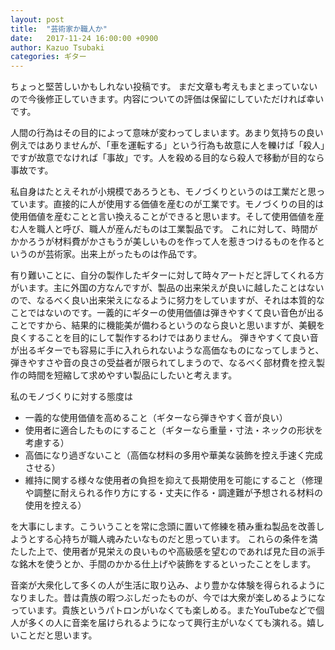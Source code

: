 ```yaml
---
layout: post
title:  "芸術家か職人か"
date:   2017-11-24 16:00:00 +0900
author: Kazuo Tsubaki
categories: ギター
---
```

ちょっと堅苦しいかもしれない投稿です。
まだ文章も考えもまとまっていないので今後修正していきます。内容についての評価は保留にしていただければ幸いです。

人間の行為はその目的によって意味が変わってしまいます。あまり気持ちの良い例えではありませんが、「車を運転する」という行為も故意に人を轢けば「殺人」ですが故意でなければ「事故」です。人を殺める目的なら殺人で移動が目的なら事故です。

私自身はたとえそれが小規模であろうとも、モノづくりというのは工業だと思っています。直接的に人が使用する価値を産むのが工業です。モノづくりの目的は使用価値を産むことと言い換えることができると思います。そして使用価値を産む人を職人と呼び、職人が産んだものは工業製品です。
これに対して、時間がかかろうが材料費がかさもうが美しいものを作って人を惹きつけるものを作るというのが芸術家。出来上がったものは作品です。

有り難いことに、自分の製作したギターに対して時々アートだと評してくれる方がいます。主に外国の方なんですが、製品の出来栄えが良いに越したことはないので、なるべく良い出来栄えになるように努力をしていますが、それは本質的なことではないのです。一義的にギターの使用価値は弾きやすくて良い音色が出ることですから、結果的に機能美が備わるというのなら良いと思いますが、美観を良くすることを目的にして製作するわけではありません。
弾きやすくて良い音が出るギターでも容易に手に入れられないような高価なものになってしまうと、弾きやすさや音の良さの受益者が限られてしまうので、なるべく部材費を控え製作の時間を短縮して求めやすい製品にしたいと考えます。

私のモノづくりに対する態度は

- 一義的な使用価値を高めること（ギターなら弾きやすく音が良い）
- 使用者に適合したものにすること（ギターなら重量・寸法・ネックの形状を考慮する）
- 高価になり過ぎないこと（高価な材料の多用や華美な装飾を控え手速く完成させる）
- 維持に関する様々な使用者の負担を抑えて長期使用を可能にすること（修理や調整に耐えられる作り方にする・丈夫に作る・調達難が予想される材料の使用を控える）

を大事にします。こういうことを常に念頭に置いて修練を積み重ね製品を改善しようとする心持ちが職人魂みたいなものだと思っています。
これらの条件を満たした上で、使用者が見栄えの良いものや高級感を望むのであれば見た目の派手な銘木を使うとか、手間のかかる仕上げや装飾をするといったことをします。

音楽が大衆化して多くの人が生活に取り込み、より豊かな体験を得られるようになりました。昔は貴族の暇つぶしだったものが、今では大衆が楽しめるようになっています。貴族というパトロンがいなくても楽しめる。またYouTubeなどで個人が多くの人に音楽を届けられるようになって興行主がいなくても演れる。嬉しいことだと思います。
